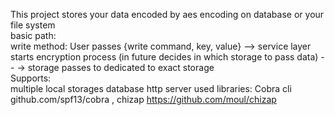This project stores your data encoded by aes encoding on database or your file system<br />
basic path:<br />
write method: User passes {write command, key, value} --> service layer starts encryption process (in future decides in which storage to pass data) --
-> storage passes to dedicated to exact storage <br />
Supports: <br /> 
multiple local storages
database
http server
used libraries: Cobra cli github.com/spf13/cobra , chizap https://github.com/moul/chizap



